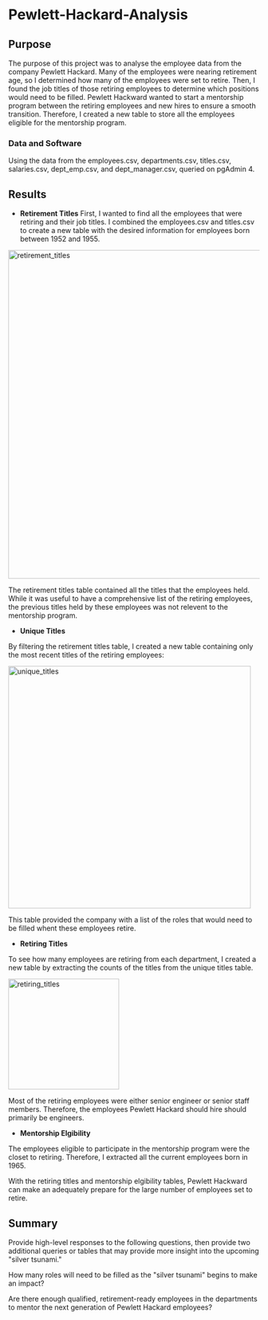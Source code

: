 # Pewlett-Hackard-Analysis

## Purpose

The purpose of this project was to analyse the employee data from the company Pewlett Hackard. Many of the employees were nearing retirement age, so I determined how many of the employees were set to retire. Then, I found the job titles of those retiring employees to determine which positions would need to be filled. Pewlett Hackward wanted to start a mentorship program between the retiring employees and new hires to ensure a smooth transition. Therefore, I created a new table to store all the employees eligible for the mentorship program.

### Data and Software
Using the data from the employees.csv, departments.csv, titles.csv, salaries.csv, dept_emp.csv, and dept_manager.csv, queried on pgAdmin 4.

## Results 

* **Retirement Titles**
First, I wanted to find all the employees that were retiring and their job titles. I combined the employees.csv and titles.csv to create a new table with the desired information for employees born between 1952 and 1955.

<img width="659" alt="retirement_titles" src="https://user-images.githubusercontent.com/83552696/121820417-786bb100-cc47-11eb-9092-a74ce0810df4.png">

The retirement titles table contained all the titles that the employees held. While it was useful to have a comprehensive list of the retiring employees, the previous titles held by these employees was not relevent to the mentorship program.

* **Unique Titles**

By filtering the retirement titles table, I created a new table containing only the most recent titles of the retiring employees: 

<img width="486" alt="unique_titles" src="https://user-images.githubusercontent.com/83552696/121820422-7f92bf00-cc47-11eb-83ee-5b641caf9558.png">

This table provided the company with a list of the roles that would need to be filled whent these employees retire.

* **Retiring Titles**

To see how many employees are retiring from each department, I created a new table by extracting the counts of the titles from the unique titles table.

<img width="222" alt="retiring_titles" src="https://user-images.githubusercontent.com/83552696/121820427-87eafa00-cc47-11eb-9bef-bec4d02aa807.png">

Most of the retiring employees were either senior engineer or senior staff members. Therefore, the employees Pewlett Hackard should hire should primarily be engineers.

* **Mentorship Elgibility**

The employees eligible to participate in the mentorship program were the closet to retiring. Therefore, I extracted all the current employees born in 1965.



With the retiring titles and mentorship elgibility tables, Pewlett Hackward can make an adequately prepare for the large number of employees set to retire.

## Summary



Provide high-level responses to the following questions, then provide two additional queries or tables that may provide more insight into the upcoming "silver tsunami."

How many roles will need to be filled as the "silver tsunami" begins to make an impact?

Are there enough qualified, retirement-ready employees in the departments to mentor the next generation of Pewlett Hackard employees?
